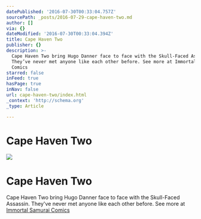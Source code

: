 ```yaml
---
datePublished: '2016-07-30T00:33:04.757Z'
sourcePath: _posts/2016-07-29-cape-haven-two.md
author: []
via: {}
dateModified: '2016-07-30T00:33:04.394Z'
title: Cape Haven Two
publisher: {}
description: >-
  Cape Haven Two bring Hugo Danner face to face with the Skull-Faced Assassin.
  They’ve never met anyone like each other before. See more at Immortal Samurai
  Comics
starred: false
inFeed: true
hasPage: true
inNav: false
url: cape-haven-two/index.html
_context: 'http://schema.org'
_type: Article

---
```

# Cape Haven Two
![](https://the-grid-user-content.s3-us-west-2.amazonaws.com/d084abe0-364a-4611-8859-771b7a3e649a.jpg)

# Cape Haven Two

Cape Haven Two bring Hugo Danner face to face with the Skull-Faced Assassin. They've never met anyone like each other before. See more at [Immortal Samurai Comics][0]

[0]: http://immortalsamurai.com/